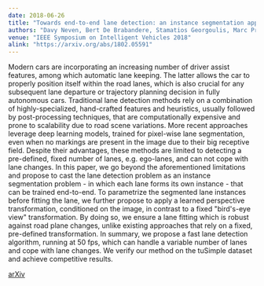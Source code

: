 ```yaml
---
date: 2018-06-26
title: "Towards end-to-end lane detection: an instance segmentation approach"
authors: "Davy Neven, Bert De Brabandere, Stamatios Georgoulis, Marc Proesmans, Luc Van Gool"
venue: "IEEE Symposium on Intelligent Vehicles 2018"
alink: "https://arxiv.org/abs/1802.05591"
---
```


Modern cars are incorporating an increasing number of driver assist features, among which automatic lane keeping. The latter allows the car to properly position itself within the road lanes, which is also crucial for any subsequent lane departure or trajectory planning decision in fully autonomous cars. Traditional lane detection methods rely on a combination of highly-specialized, hand-crafted features and heuristics, usually followed by post-processing techniques, that are computationally expensive and prone to scalability due to road scene variations. More recent approaches leverage deep learning models, trained for pixel-wise lane segmentation, even when no markings are present in the image due to their big receptive field. Despite their advantages, these methods are limited to detecting a pre-defined, fixed number of lanes, e.g. ego-lanes, and can not cope with lane changes. In this paper, we go beyond the aforementioned limitations and propose to cast the lane detection problem as an instance segmentation problem - in which each lane forms its own instance - that can be trained end-to-end. To parametrize the segmented lane instances before fitting the lane, we further propose to apply a learned perspective transformation, conditioned on the image, in contrast to a fixed "bird's-eye view" transformation. By doing so, we ensure a lane fitting which is robust against road plane changes, unlike existing approaches that rely on a fixed, pre-defined transformation. In summary, we propose a fast lane detection algorithm, running at 50 fps, which can handle a variable number of lanes and cope with lane changes. We verify our method on the tuSimple dataset and achieve competitive results.

[arXiv](https://arxiv.org/abs/1802.05591)